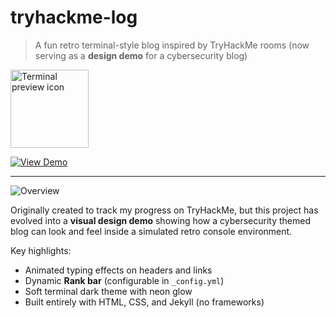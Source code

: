 # tryhackme-log

> A fun retro terminal-style blog inspired by TryHackMe rooms (now serving as a **design demo** for a cybersecurity blog)  

<img width="125" height="125" alt="Terminal preview icon" src="https://github.com/user-attachments/assets/7aa2038f-e912-42c6-932b-8e7f3429cfb2" />

[![View Demo](https://img.shields.io/badge/View%20Demo-ff3333?style=for-the-badge&labelColor=000000)](https://vanessa-ayer.github.io/tryhackme-log/)

---

![Overview](https://img.shields.io/badge/overview-000000?style=for-the-badge&labelColor=00ff00)

Originally created to track my progress on TryHackMe, but this project has evolved into a **visual design demo** showing how a cybersecurity themed blog can look and feel inside a simulated retro console environment.

Key highlights:  
-  Animated typing effects on headers and links  
-  Dynamic **Rank bar** (configurable in `_config.yml`)  
-  Soft terminal dark theme with neon glow  
-  Built entirely with HTML, CSS, and Jekyll (no frameworks)







